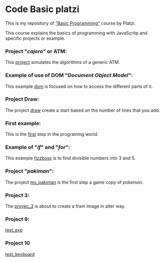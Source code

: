 # Code Basic platzi

This is my repository of ["Basic Programming"](https://platzi.com/clases/programacion-basica/) course by Platzi.

This course explains the basics of programming with JavaScritp and specific projects or example.

### Project  "_cajero_" or ATM:
This [project](https://github.com/jadry92/Code-Basic-platzi/tree/master/cajero) simulates the algorithms of a generic ATM.
### Example of use of DOM "_Document Object Model_":
This example [dom](https://github.com/jadry92/Code-Basic-platzi/tree/master/dom "dom") is focused on how to access the different parts of it.
### Project  Draw:
The project [draw](https://github.com/jadry92/Code-Basic-platzi/tree/master/draw "draw") create a start based on the number of lines that you add.
### First example:
This is the [first](https://github.com/jadry92/Code-Basic-platzi/tree/master/first "first") step in the programing world.
### Example of "_if_" and "_for_":
This example [fizzboss](https://github.com/jadry92/Code-Basic-platzi/tree/master/fizzboss "fizzboss") is to find divisible numbers into 3 and 5.
### Project  "_pakiman_":
The project [my_pakiman](https://github.com/jadry92/Code-Basic-platzi/tree/master/my_pakiman "my_pakiman") is the first step a game copy of pokemon.
### Project  3:
The [proyec_3](https://github.com/jadry92/Code-Basic-platzi/tree/master/proyec_3 "proyec_3") is about to create a fram image in alter way.


### Project  9:
[test_exp](https://github.com/jadry92/Code-Basic-platzi/tree/master/test_exp "test_exp")

### Project 10

[test_keyboard](https://github.com/jadry92/Code-Basic-platzi/tree/master/test_keyboard "test_keyboard")
<!--stackedit_data:
eyJoaXN0b3J5IjpbLTEzMTg0NzU1NDgsNzI1MTk1MjEyLDc3OT
IyNzEzMCwtMTU0MzI0NzgwNSwxMjA2NTAxNDY0LC0yODgwNDEy
NjksLTExOTAzNzYyNzQsMjAwMjA5OTIyMyw0NjY5MzkyODRdfQ
==
-->